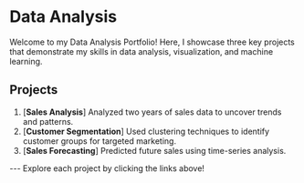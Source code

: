 # Data Analysis
Welcome to my Data Analysis Portfolio! Here, I showcase three key projects that demonstrate my skills in data analysis, visualization, and machine learning.
## Projects 

1. [**Sales Analysis**] Analyzed two years of sales data to uncover trends and patterns.
2. [**Customer Segmentation**] Used clustering techniques to identify customer groups for targeted marketing.
3. [**Sales Forecasting**] Predicted future sales using time-series analysis.

--- Explore each project by clicking the links above!

